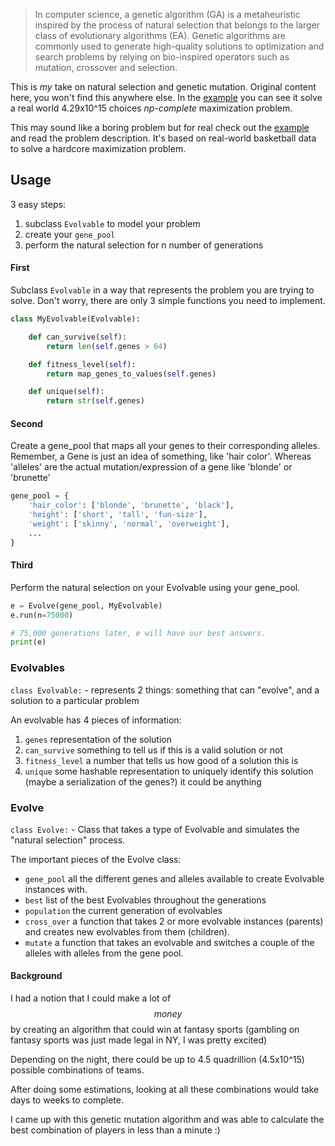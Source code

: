 
> In computer science, a genetic algorithm (GA) is a metaheuristic inspired by the process of natural selection that belongs to the larger class of evolutionary algorithms (EA). Genetic algorithms are commonly used to generate high-quality solutions to optimization and search problems by relying on bio-inspired operators such as mutation, crossover and selection.

This is *my* take on natural selection and genetic mutation. Original content here, you won't find this anywhere else. In the [example](https://github.com/michaelwayman/python-genetic/tree/master/example) you can see it solve a real world 4.29x10^15 choices *np-complete* maximization problem.

This may sound like a boring problem but for real check out the [example](https://github.com/michaelwayman/python-genetic/tree/master/example) and read the problem description. It's based on real-world basketball data to solve a hardcore maximization problem.

## Usage

3 easy steps:
 1. subclass `Evolvable` to model your problem
 2. create your `gene_pool`
 3. perform the natural selection for n number of generations

#### First

Subclass `Evolvable` in a way that represents the problem you are trying to solve. Don't worry, there are only 3 simple functions you need to implement.

```python
class MyEvolvable(Evolvable):

    def can_survive(self):
        return len(self.genes > 64)

    def fitness_level(self):
        return map_genes_to_values(self.genes)

    def unique(self):
        return str(self.genes)
```

#### Second

Create a gene_pool that maps all your genes to their corresponding alleles.
Remember, a Gene is just an idea of something, like 'hair color'. Whereas 'alleles' are the actual mutation/expression of a gene like 'blonde' or 'brunette'

```python
gene_pool = {
    'hair_color': ['blonde', 'brunette', 'black'],
    'height': ['short', 'tall', 'fun-size'],
    'weight': ['skinny', 'normal', 'overweight'],
    ...
}
```

#### Third

Perform the natural selection on your Evolvable using your gene_pool.

```python
e = Evolve(gene_pool, MyEvolvable)
e.run(n=75000)

# 75,000 generations later, e will have our best answers.
print(e)
```

### Evolvables

`class Evolvable:` - represents 2 things: something that can "evolve", and a solution to a particular problem

An evolvable has 4 pieces of information:
 1. `genes` representation of the solution
 2. `can_survive` something to tell us if this is a valid solution or not
 3. `fitness_level` a number that tells us how good of a solution this is
 4. `unique` some hashable representation to uniquely identify this solution (maybe a serialization of the genes?) it could be anything

### Evolve

`class Evolve:` - Class that takes a type of Evolvable and simulates the "natural selection" process.

The important pieces of the Evolve class:
 - `gene_pool` all the different genes and alleles available to create Evolvable instances with.
 - `best` list of the best Evolvables throughout the generations
 - `population` the current generation of evolvables
 - `cross_over` a function that takes 2 or more evolvable instances (parents) and creates new evolvables from them (children).
 - `mutate` a function that takes an evolvable and switches a couple of the alleles with alleles from the gene pool.

#### Background

I had a notion that I could make a lot of *$$ money $$* by creating an algorithm that could win at fantasy sports (gambling on fantasy sports was just made legal in NY, I was pretty excited)

Depending on the night, there could be up to 4.5 quadrillion (4.5x10^15) possible combinations of teams.

After doing some estimations, looking at all these combinations would take days to weeks to complete.

I came up with this genetic mutation algorithm and was able to calculate the best combination of players in less than a minute :)
